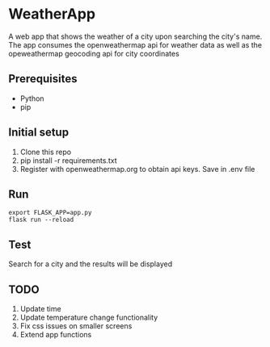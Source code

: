 # WeatherApp
A web app that shows the weather of a city upon searching the city's name.
The app consumes the openweathermap api for weather data as well as the opeweathermap
geocoding api for city coordinates

## Prerequisites
* Python
* pip

## Initial setup
1. Clone this repo
2. pip install -r requirements.txt
3. Register with openweathermap.org to obtain api keys. Save in .env file

## Run
``` 
export FLASK_APP=app.py
flask run --reload
```

## Test
Search for a city and the results will be displayed

## TODO
1. Update time
2. Update temperature change functionality
3. Fix css issues on smaller screens
4. Extend app functions